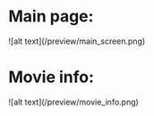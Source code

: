 <h1>Main page:</h1>
![alt text](/preview/main_screen.png)
<h1>Movie info:</h1>
![alt text](/preview/movie_info.png)
